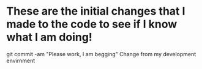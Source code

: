 # These are the initial changes that I made to the code to see if I know what I am doing!

git commit -am "Please work, I am begging"
Change from my development envirnment
